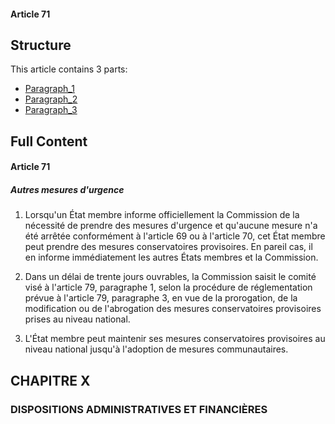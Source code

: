 #### Article 71

## Structure

This article contains 3 parts:

- [Paragraph_1](./Paragraph_1.md)
- [Paragraph_2](./Paragraph_2.md)
- [Paragraph_3](./Paragraph_3.md)

## Full Content

#### Article 71
##### Autres mesures d'urgence

1. Lorsqu'un État membre informe officiellement la Commission de la nécessité de prendre des mesures d'urgence et qu'aucune mesure n'a été arrêtée conformément à l'article 69 ou à l'article 70, cet État membre peut prendre des mesures conservatoires provisoires. En pareil cas, il en informe immédiatement les autres États membres et la Commission.

2. Dans un délai de trente jours ouvrables, la Commission saisit le comité visé à l'article 79, paragraphe 1, selon la procédure de réglementation prévue à l'article 79, paragraphe 3, en vue de la prorogation, de la modification ou de l'abrogation des mesures conservatoires provisoires prises au niveau national.

3. L'État membre peut maintenir ses mesures conservatoires provisoires au niveau national jusqu'à l'adoption de mesures communautaires.

## CHAPITRE X
### DISPOSITIONS ADMINISTRATIVES ET FINANCIÈRES
